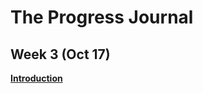 # The Progress Journal

## Week 3 (Oct 17)

**[Introduction](https://github.com/MEF-BDA503/pj18-aydemirbusra/blob/master/BA_-_R_assingment.html)**


